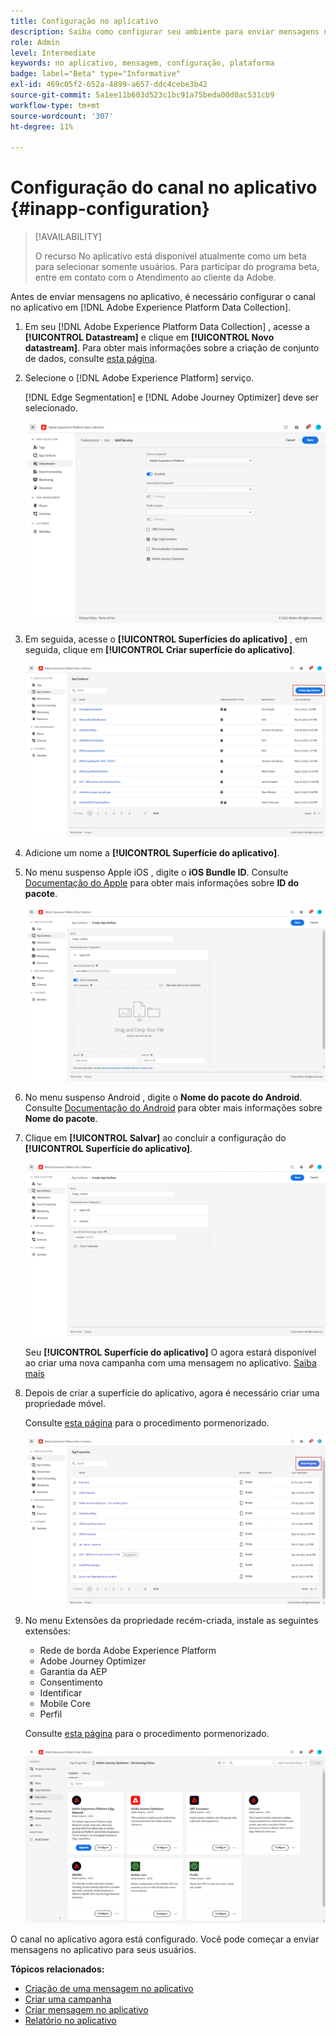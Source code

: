 ```yaml
---
title: Configuração no aplicativo
description: Saiba como configurar seu ambiente para enviar mensagens no aplicativo com o Journey Optimizer
role: Admin
level: Intermediate
keywords: no aplicativo, mensagem, configuração, plataforma
badge: label="Beta" type="Informative"
exl-id: 469c05f2-652a-4899-a657-ddc4cebe3b42
source-git-commit: 5a1ee11b603d523c1bc91a75beda00d0ac531cb9
workflow-type: tm+mt
source-wordcount: '307'
ht-degree: 11%

---
```


# Configuração do canal no aplicativo {#inapp-configuration}

>[!AVAILABILITY]
>
>O recurso No aplicativo está disponível atualmente como um beta para selecionar somente usuários. Para participar do programa beta, entre em contato com o Atendimento ao cliente da Adobe.

Antes de enviar mensagens no aplicativo, é necessário configurar o canal no aplicativo em [!DNL Adobe Experience Platform Data Collection].

1. Em seu [!DNL Adobe Experience Platform Data Collection] , acesse a **[!UICONTROL Datastream]** e clique em **[!UICONTROL Novo datastream]**. Para obter mais informações sobre a criação de conjunto de dados, consulte [esta página](https://aep-sdks.gitbook.io/docs/getting-started/configure-datastreams).

1. Selecione o [!DNL Adobe Experience Platform] serviço.

   [!DNL Edge Segmentation] e [!DNL Adobe Journey Optimizer] deve ser selecionado.

   ![](assets/inapp_config_6.png)

1. Em seguida, acesse o **[!UICONTROL Superfícies do aplicativo]** , em seguida, clique em **[!UICONTROL Criar superfície do aplicativo]**.

   ![](assets/inapp_config_1.png)

1. Adicione um nome a **[!UICONTROL Superfície do aplicativo]**.

1. No menu suspenso Apple iOS , digite o **iOS Bundle ID**. Consulte [Documentação do Apple](https://developer.apple.com/documentation/appstoreconnectapi/bundle_ids) para obter mais informações sobre **ID do pacote**.

   ![](assets/inapp_config_2.png)

1. No menu suspenso Android , digite o **Nome do pacote do Android**. Consulte [Documentação do Android](https://support.google.com/admob/answer/9972781?hl=en#:~:text=The%20package%20name%20of%20an,supported%20third%2Dparty%20Android%20stores) para obter mais informações sobre **Nome do pacote**.

1. Clique em **[!UICONTROL Salvar]** ao concluir a configuração do **[!UICONTROL Superfície do aplicativo]**.

   ![](assets/inapp_config_3.png)

   Seu **[!UICONTROL Superfície do aplicativo]** O agora estará disponível ao criar uma nova campanha com uma mensagem no aplicativo. [Saiba mais](create-in-app.md)

1. Depois de criar a superfície do aplicativo, agora é necessário criar uma propriedade móvel.

   Consulte [esta página](https://experienceleague.adobe.com/docs/experience-platform/tags/admin/companies-and-properties.html#for-mobile) para o procedimento pormenorizado.

   ![](assets/inapp_config_4.png)

1. No menu Extensões da propriedade recém-criada, instale as seguintes extensões:

   * Rede de borda Adobe Experience Platform
   * Adobe Journey Optimizer
   * Garantia da AEP
   * Consentimento
   * Identificar
   * Mobile Core
   * Perfil

   Consulte [esta página](https://experienceleague.adobe.com/docs/experience-platform/tags/ui/extensions/overview.html?lang=en#add-a-new-extension) para o procedimento pormenorizado.

   ![](assets/inapp_config_5.png)

O canal no aplicativo agora está configurado. Você pode começar a enviar mensagens no aplicativo para seus usuários.

**Tópicos relacionados:**

* [Criação de uma mensagem no aplicativo](create-in-app.md)
* [Criar uma campanha](../campaigns/create-campaign.md)
* [Criar mensagem no aplicativo](design-in-app.md)
* [Relatório no aplicativo](../reports/campaign-global-report.md#inapp-report)
